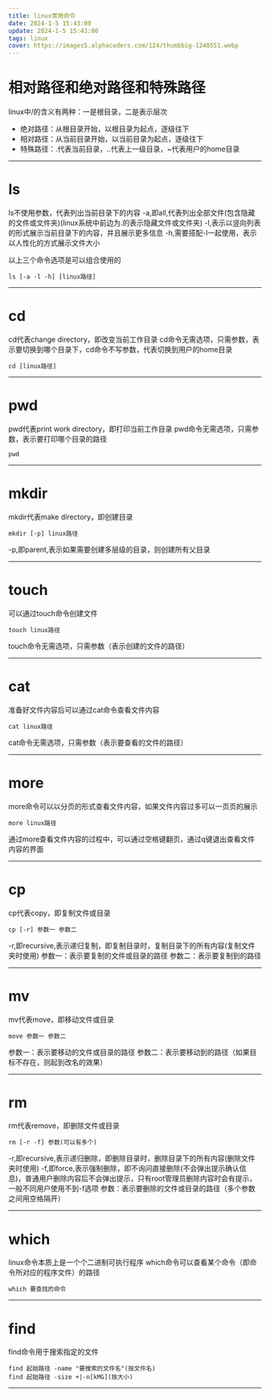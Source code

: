 ```yaml
---
title: linux常用命令
date: 2024-1-5 15:43:00
update: 2024-1-5 15:43:00
tags: linux
cover: https://images5.alphacoders.com/124/thumbbig-1240551.webp
---
```


# 相对路径和绝对路径和特殊路径
linux中/的含义有两种：一是根目录，二是表示层次

- 绝对路径：从根目录开始，以根目录为起点，逐级往下
- 相对路径：从当前目录开始，以当前目录为起点，逐级往下
- 特殊路径：.代表当前目录，..代表上一级目录，~代表用户的home目录

***
# ls
ls不使用参数，代表列出当前目录下的内容
-a,即all,代表列出全部文件(包含隐藏的文件或文件夹)(linux系统中前边为.的表示隐藏文件或文件夹)
-l,表示以竖向列表的形式展示当前目录下的内容，并且展示更多信息
-h,需要搭配-l一起使用，表示以人性化的方式展示文件大小

以上三个命令选项是可以组合使用的
```
ls [-a -l -h] [linux路径]
```
***

# cd
cd代表change directory，即改变当前工作目录
cd命令无需选项，只需参数，表示要切换到哪个目录下，cd命令不写参数，代表切换到用户的home目录
```
cd [linux路径]
```
***

# pwd
pwd代表print work directory，即打印当前工作目录
pwd命令无需选项，只需参数，表示要打印哪个目录的路径
```
pwd 
```
***

# mkdir
mkdir代表make directory，即创建目录
```
mkdir [-p] linux路径
```
-p,即parent,表示如果需要创建多层级的目录，则创建所有父目录
***

# touch
可以通过touch命令创建文件
```
touch linux路径
```
touch命令无需选项，只需参数（表示创建的文件的路径）
***

# cat
准备好文件内容后可以通过cat命令查看文件内容
```
cat linux路径
```
cat命令无需选项，只需参数（表示要查看的文件的路径）
***

# more
more命令可以以分页的形式查看文件内容，如果文件内容过多可以一页页的展示
```
more linux路径
```
通过more查看文件内容的过程中，可以通过空格键翻页，通过q键退出查看文件内容的界面
***

# cp
cp代表copy，即复制文件或目录
```
cp [-r] 参数一 参数二
```
-r,即recursive,表示递归复制，即复制目录时，复制目录下的所有内容(复制文件夹时使用)
参数一：表示要复制的文件或目录的路径
参数二：表示要复制到的路径
***

# mv
mv代表move，即移动文件或目录
```
move 参数一 参数二
```
参数一：表示要移动的文件或目录的路径
参数二：表示要移动到的路径（如果目标不存在，则起到改名的效果）
***

# rm
rm代表remove，即删除文件或目录
```
rm [-r -f] 参数(可以有多个)   
```
-r,即recursive,表示递归删除，即删除目录时，删除目录下的所有内容(删除文件夹时使用)
-f,即force,表示强制删除，即不询问直接删除(不会弹出提示确认信息)，普通用户删除内容后不会弹出提示，只有root管理员删除内容时会有提示，一般不同用户使用不到-f选项
参数：表示要删除的文件或目录的路径（多个参数之间用空格隔开）
***

# which
linux命令本质上是一个个二进制可执行程序
which命令可以查看某个命令（即命令所对应的程序文件）的路径
```
which 要查找的命令
```
***

# find
find命令用于搜索指定的文件
```
find 起始路径 -name "要搜索的文件名"(按文件名)
find 起始路径 -size +|-n[kMG](按大小)
```
***



